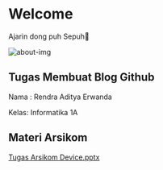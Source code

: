 # Welcome
Ajarin dong puh Sepuh🙏

![about-img](https://github.com/RendraAditya/Rendraaditya.github.io/assets/148983079/a79cd32c-d183-44ea-b90a-9ae5e04961bd)

## Tugas Membuat Blog Github
Nama : Rendra Aditya Erwanda

Kelas: Informatika 1A


## Materi Arsikom 
[Tugas Arsikom Device.pptx](https://github.com/RendraAditya/Rendraaditya.github.io/files/13177644/Tugas.Arsikom.Device.pptx)

